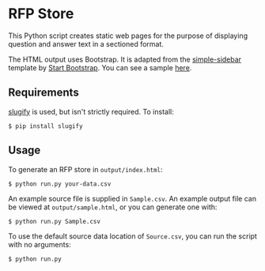 RFP Store
=========

This Python script creates static web pages for the purpose of 
displaying question and answer text in a sectioned format.

The HTML output uses Bootstrap. It is adapted from the [simple-sidebar](https://github.com/BlackrockDigital/startbootstrap-simple-sidebar) template by [Start Bootstrap](https://startbootstrap.com). You can see 
a sample [here](https://blackrockdigital.github.io/startbootstrap-simple-sidebar/).

Requirements
------------

[slugify](https://github.com/un33k/python-slugify) is used, but isn't strictly required. To install:

    $ pip install slugify

Usage
-----

To generate an RFP store in `output/index.html`:

    $ python run.py your-data.csv

An example source file is supplied in `Sample.csv`. An example output file can be 
viewed at `output/sample.html`, or you can generate one with:

    $ python run.py Sample.csv
	
To use the default source data location of `Source.csv`, you can run the script 
with no arguments:

    $ python run.py
	